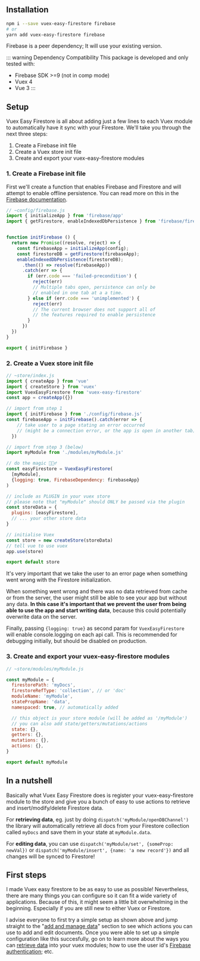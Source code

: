 ## Installation

```bash
npm i --save vuex-easy-firestore firebase
# or
yarn add vuex-easy-firestore firebase
```

Firebase is a peer dependency; It will use your existing version.

::: warning Dependency Compatibility
This package is developed and only tested with:
- Firebase SDK >=9 (not in comp mode)
- Vuex 4
- Vue 3
:::

## Setup

Vuex Easy Firestore is all about adding just a few lines to each Vuex module to automatically have it sync with your Firestore. We'll take you through the next three steps:

1. Create a Firebase init file
2. Create a Vuex store init file
3. Create and export your vuex-easy-firestore modules

### 1. Create a Firebase init file

First we'll create a function that enables Firebase and Firestore and will attempt to enable offline persistence. You can read more on this in the [Firebase documentation](https://firebase.google.com/docs/firestore/manage-data/enable-offline).

```js
// ~config/firebase.js
import { initializeApp } from 'firebase/app'
import { getFirestore, enableIndexedDbPersistence } from 'firebase/firestore'


function initFirebase () {
  return new Promise((resolve, reject) => {
    const firebaseApp = initializeApp(config);
    const firestoreDB = getFirestore(firebaseApp);
    enableIndexedDbPersistence(firestoreDB);
      .then(() => resolve(firebaseApp))
      .catch(err => {
        if (err.code === 'failed-precondition') {
          reject(err)
          // Multiple tabs open, persistence can only be
          // enabled in one tab at a a time.
        } else if (err.code === 'unimplemented') {
          reject(err)
          // The current browser does not support all of
          // the features required to enable persistence
        }
      })
  })
}

export { initFirebase }
```

### 2. Create a Vuex store init file

```js
// ~store/index.js
import { createApp } from 'vue'
import { createStore } from 'vuex'
import VuexEasyFirestore from 'vuex-easy-firestore'
const app = createApp({})

// import from step 1
import { initFirebase } from './config/firebase.js'
const firebaseApp = initFirebase().catch(error => {
    // take user to a page stating an error occurred
    // (might be a connection error, or the app is open in another tab)
  })

// import from step 3 (below)
import myModule from './modules/myModule.js'

// do the magic 🧙🏻‍♂️
const easyFirestore = VuexEasyFirestore(
  [myModule],
  {logging: true, FirebaseDependency: firebaseApp}
)

// include as PLUGIN in your vuex store
// please note that "myModule" should ONLY be passed via the plugin
const storeData = {
  plugins: [easyFirestore],
  // ... your other store data
}

// initialise Vuex
const store = new createStore(storeData)
// tell vue to use vuex
app.use(store)

export default store
```

It's very important that we take the user to an error page when something went wrong with the Firestore initialization.

When something went wrong and there was no data retrieved from cache or from the server, the user might still be able to see your app but without any data. **In this case it's important that we prevent the user from being able to use the app and start writing data**, because this could potentially overwrite data on the server.

Finally, passing `{logging: true}` as second param for `VuexEasyFirestore` will enable console.logging on each api call. This is recommended for debugging initially, but should be disabled on production.

### 3. Create and export your vuex-easy-firestore modules

```js
// ~store/modules/myModule.js

const myModule = {
  firestorePath: 'myDocs',
  firestoreRefType: 'collection', // or 'doc'
  moduleName: 'myModule',
  statePropName: 'data',
  namespaced: true, // automatically added

  // this object is your store module (will be added as '/myModule')
  // you can also add state/getters/mutations/actions
  state: {},
  getters: {},
  mutations: {},
  actions: {},
}

export default myModule
```

## In a nutshell

Basically what Vuex Easy Firestore does is register your vuex-easy-firestore module to the store and give you a bunch of easy to use actions to retrieve and insert/modify/delete Firestore data.

For **retrieving data**, eg. just by doing `dispatch('myModule/openDBChannel')` the library will automatically retrieve all docs from your Firestore collection called `myDocs` and save them in your state at `myModule.data`.

For **editing data**, you can use `dispatch('myModule/set', {someProp: newVal})` or `dispatch('myModule/insert', {name: 'a new record'})` and all changes will be synced to Firestore!

## First steps

I made Vuex easy firestore to be as easy to use as possible! Nevertheless, there are many things you can configure so it can fit a wide variety of applications. Because of this, it might seem a little bit overwhelming in the beginning. Especially if you are still new to either Vuex or Firestore.

I advise everyone to first try a simple setup as shown above and jump straight to the "[add and manage data](add-and-manage-data.html)" section to see which actions you can use to add and edit documents. Once you were able to set up a simple configuration like this succesfully, go on to learn more about the ways you can [retrieve data](query-data.html#get-data) into your vuex modules; how to use the user id's [Firebase authentication](query-data.html#firestore-authentication); etc.
